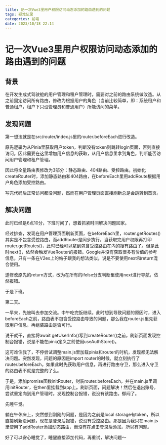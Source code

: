```yaml
---
title: 记一次Vue3里用户权限访问动态添加的路由遇到的问题
tags: 疑难记录
categories: 前端
date: 2023/10/18 22:14
---
```


# 记一次Vue3里用户权限访问动态添加的路由遇到的问题

## 背景

在开发生成式驾驶舱的用户管理和租户管理时，需要对之前的路由系统做改造。从之前固定访问所有路由，修改为根据用户的角色（当前比较简单，即：系统租户和普通租户，租户下只设管理员和普通用户）所能访问的菜单。

## 发现问题

第一想法就是在src/router/index.js里的router.beforeEach进行改造。

原先逻辑为从Pinia里获取用户token，判断没有token则跳转login页面，否则直接访问。因此需要在这里增加用户信息的获取，从用户信息里拿到角色，判断能否访问用户管理和租户管理。

因此将全量路由表修改为3部分：静态路由、404路由、受控路由。初始化createRouter时，添加静态路由和404路由，在beforeEach里用addRoute根据用户角色添加受控路由。

写完代码后正常访问都没问题，然而在用户管理页面直接刷新总是会跳转到首页。

## 解决问题

此时已经是6点10分，下班时间了，想着抓紧时间解决问题回家。

经过排查，发现在用户管理页面刷新页面，在beforeEach里，router.getRoutes()其实是不包含受控路由，而addRouter是同步执行，当获取完用户权限再打印router.getRoutes()，此时已经可以拿到包含受控路由在内的搜有路由了。但是此时next()，依然会触发VueRouter的报错。Google并没有获取很多有价值的参考信息，只有一条在V2ex上的帖子跟我的想法类似，说是不要使用next和return混合使用。

遂修改原先的return方式，改为在所有的ifelse分支判断里使用next进行导航，依然报错。

于是下班。

第二天。

一早来，先被叫去参加交流。中午吃完饭继续。此时想到导致问题的原因时，进入beforeEach之前，路由表不包含受控路由导致的问题，那么我在router.js里先获取用户信息，再组装路由是否可行。

说干就干，直接将await getUserInfo()写到createRouter()之前，刷新页面发现控制台报错，说是不能在pinia定义之前使用useAuthStore()。

这可难住我了，不停尝试调整main.js里加载pinia和router的时机，发现都无法解决问题。突然发现，问题的原因是import router的时候，就立刻执行了router.beforeEach，如果此时先获取用户信息，再进行路由守卫，那么进入守卫的路由表不就是完整的了么。

于是，添加promise函数initRouter，封装router.beforeEach，并在main.js里调用initRouter，在then里挂载到app上。刷新页面，问题解决！然后在退出账号，尝试重定向到用户管理时，发现控制台报错，说没有该路由。郁闷了。

先睡午觉。

躺在午休床上，突然想到刚刚的问题，是因为之前是local storage有token，所以直接刷新没问题，现在是登录后报错，说没有受控路由。那是因为我只在main.js里使用了addRouter添加动态路由，而没有在点击登录后添加。所以有问题。

好了可以安心睡觉了，睡醒直接添加代码，再重试，解决问题～

